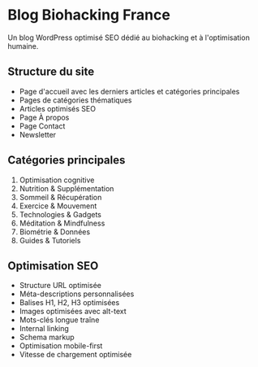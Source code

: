 # Blog Biohacking France

Un blog WordPress optimisé SEO dédié au biohacking et à l'optimisation humaine.

## Structure du site

- Page d'accueil avec les derniers articles et catégories principales
- Pages de catégories thématiques
- Articles optimisés SEO
- Page À propos
- Page Contact
- Newsletter

## Catégories principales

1. Optimisation cognitive
2. Nutrition & Supplémentation
3. Sommeil & Récupération
4. Exercice & Mouvement
5. Technologies & Gadgets
6. Méditation & Mindfulness
7. Biométrie & Données
8. Guides & Tutoriels

## Optimisation SEO

- Structure URL optimisée
- Méta-descriptions personnalisées
- Balises H1, H2, H3 optimisées
- Images optimisées avec alt-text
- Mots-clés longue traîne
- Internal linking
- Schema markup
- Optimisation mobile-first
- Vitesse de chargement optimisée
